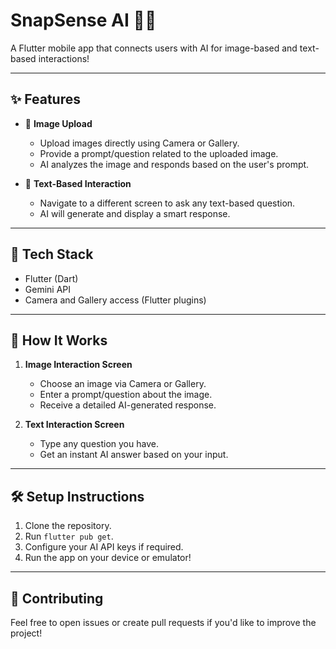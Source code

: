 # SnapSense AI 📱🤖

A Flutter mobile app that connects users with AI for image-based and text-based interactions!

---

## ✨ Features

- 📸 **Image Upload**  
  - Upload images directly using Camera or Gallery.
  - Provide a prompt/question related to the uploaded image.
  - AI analyzes the image and responds based on the user's prompt.

- 💬 **Text-Based Interaction**  
  - Navigate to a different screen to ask any text-based question.
  - AI will generate and display a smart response.

---

## 🚀 Tech Stack

- Flutter (Dart)
- Gemini API
- Camera and Gallery access (Flutter plugins)

---

## 📱 How It Works

1. **Image Interaction Screen**
   - Choose an image via Camera or Gallery.
   - Enter a prompt/question about the image.
   - Receive a detailed AI-generated response.

2. **Text Interaction Screen**
   - Type any question you have.
   - Get an instant AI answer based on your input.

---


## 🛠 Setup Instructions

1. Clone the repository.
2. Run `flutter pub get`.
3. Configure your AI API keys if required.
4. Run the app on your device or emulator!

---

## 🧡 Contributing

Feel free to open issues or create pull requests if you'd like to improve the project!

